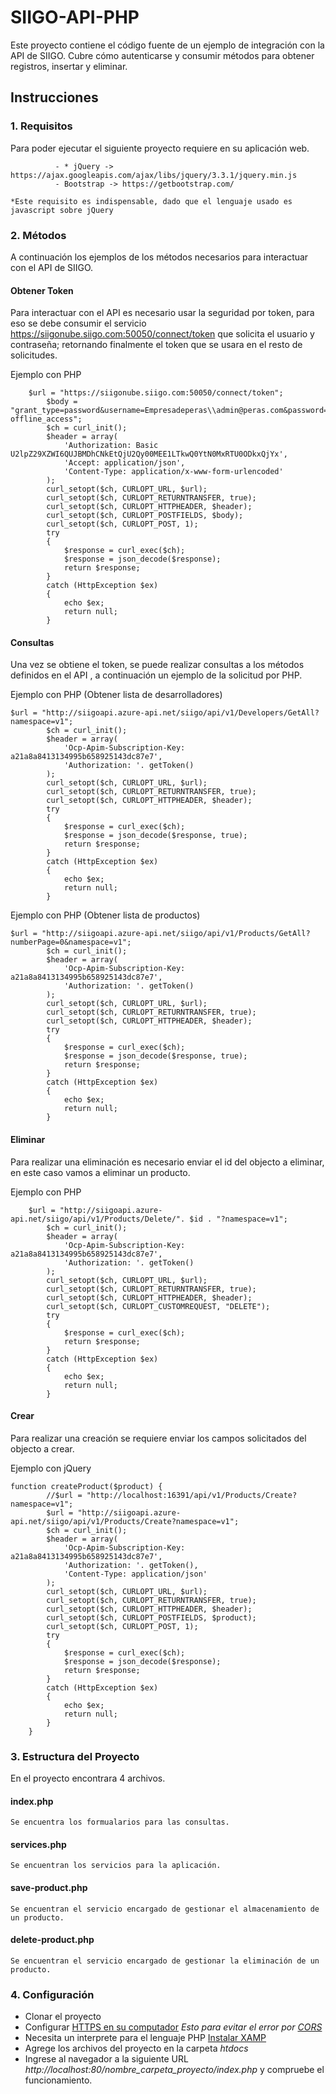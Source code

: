 # SIIGO-API-PHP
Este proyecto contiene el código fuente de un ejemplo de integración con la API de SIIGO. Cubre cómo autenticarse y consumir métodos para obtener registros, insertar y eliminar.

## Instrucciones

### 1. Requisitos
Para poder ejecutar el siguiente proyecto requiere en su aplicación web.

```
          - * jQuery -> https://ajax.googleapis.com/ajax/libs/jquery/3.3.1/jquery.min.js
          - Bootstrap -> https://getbootstrap.com/

*Este requisito es indispensable, dado que el lenguaje usado es javascript sobre jQuery
```

### 2. Métodos
A continuación los ejemplos de los métodos necesarios para interactuar con el API de SIIGO.

#### Obtener Token
Para interactuar con el API es necesario usar la seguridad por token, para eso se debe consumir el servicio https://siigonube.siigo.com:50050/connect/token que solicita el usuario y contraseña; retornando finalmente el token que se usara en el resto de solicitudes.

Ejemplo con PHP
```
    $url = "https://siigonube.siigo.com:50050/connect/token";
        $body = "grant_type=password&username=Empresadeperas\\admin@peras.com&password=siigo2019&scope=WebApi offline_access";
        $ch = curl_init();
        $header = array(
            'Authorization: Basic U2lpZ29XZWI6QUJBMDhCNkEtQjU2Qy00MEE1LTkwQ0YtN0MxRTU0ODkxQjYx',
            'Accept: application/json',
            'Content-Type: application/x-www-form-urlencoded'
        );
        curl_setopt($ch, CURLOPT_URL, $url);
        curl_setopt($ch, CURLOPT_RETURNTRANSFER, true);
        curl_setopt($ch, CURLOPT_HTTPHEADER, $header);
        curl_setopt($ch, CURLOPT_POSTFIELDS, $body);
        curl_setopt($ch, CURLOPT_POST, 1);
        try
        {
            $response = curl_exec($ch);
            $response = json_decode($response);
            return $response;
        }
        catch (HttpException $ex)
        {
            echo $ex;
            return null;
        }
```

#### Consultas
Una vez se obtiene el token, se puede realizar consultas a los métodos definidos en el API <URL>, a continuación un ejemplo de la solicitud por PHP.

Ejemplo con PHP (Obtener lista de desarrolladores)
```
$url = "http://siigoapi.azure-api.net/siigo/api/v1/Developers/GetAll?namespace=v1";
        $ch = curl_init();
        $header = array(
            'Ocp-Apim-Subscription-Key: a21a8a8413134995b658925143dc87e7',
            'Authorization: '. getToken()
        );
        curl_setopt($ch, CURLOPT_URL, $url);
        curl_setopt($ch, CURLOPT_RETURNTRANSFER, true);
        curl_setopt($ch, CURLOPT_HTTPHEADER, $header);
        try
        {
            $response = curl_exec($ch);
            $response = json_decode($response, true);
            return $response;
        }
        catch (HttpException $ex)
        {
            echo $ex;
            return null;
        }
```

Ejemplo con PHP (Obtener lista de productos)
```
$url = "http://siigoapi.azure-api.net/siigo/api/v1/Products/GetAll?numberPage=0&namespace=v1";
        $ch = curl_init();
        $header = array(
            'Ocp-Apim-Subscription-Key: a21a8a8413134995b658925143dc87e7',
            'Authorization: '. getToken()
        );
        curl_setopt($ch, CURLOPT_URL, $url);
        curl_setopt($ch, CURLOPT_RETURNTRANSFER, true);
        curl_setopt($ch, CURLOPT_HTTPHEADER, $header);
        try
        {
            $response = curl_exec($ch);
            $response = json_decode($response, true);
            return $response;
        }
        catch (HttpException $ex)
        {
            echo $ex;
            return null;
        }
```

#### Eliminar
Para realizar una eliminación es necesario enviar el id del objecto a eliminar, en este caso vamos a eliminar un producto.

Ejemplo con PHP
```
    $url = "http://siigoapi.azure-api.net/siigo/api/v1/Products/Delete/". $id . "?namespace=v1";
        $ch = curl_init();
        $header = array(
            'Ocp-Apim-Subscription-Key: a21a8a8413134995b658925143dc87e7',
            'Authorization: '. getToken()
        );
        curl_setopt($ch, CURLOPT_URL, $url);
        curl_setopt($ch, CURLOPT_RETURNTRANSFER, true);
        curl_setopt($ch, CURLOPT_HTTPHEADER, $header);
        curl_setopt($ch, CURLOPT_CUSTOMREQUEST, "DELETE");
        try
        {
            $response = curl_exec($ch);
            return $response;
        }
        catch (HttpException $ex)
        {
            echo $ex;
            return null;
        }
```

#### Crear
Para realizar una creación se requiere enviar los campos solicitados del objecto a crear.

Ejemplo con jQuery
```
function createProduct($product) {
        //$url = "http://localhost:16391/api/v1/Products/Create?namespace=v1";
        $url = "http://siigoapi.azure-api.net/siigo/api/v1/Products/Create?namespace=v1";
        $ch = curl_init();
        $header = array(
            'Ocp-Apim-Subscription-Key: a21a8a8413134995b658925143dc87e7',
            'Authorization: '. getToken(),
            'Content-Type: application/json'
        );
        curl_setopt($ch, CURLOPT_URL, $url);
        curl_setopt($ch, CURLOPT_RETURNTRANSFER, true);
        curl_setopt($ch, CURLOPT_HTTPHEADER, $header);
        curl_setopt($ch, CURLOPT_POSTFIELDS, $product);
        curl_setopt($ch, CURLOPT_POST, 1);
        try
        {
            $response = curl_exec($ch);
            $response = json_decode($response);
            return $response;
        }
        catch (HttpException $ex)
        {
            echo $ex;
            return null;
        }
    }
```
### 3. Estructura del Proyecto
En el proyecto encontrara 4 archivos.
  
#### index.php
```
Se encuentra los formualarios para las consultas.
```
    
#### services.php
```
Se encuentran los servicios para la aplicación.
```

#### save-product.php
```
Se encuentran el servicio encargado de gestionar el almacenamiento de un producto.
```

#### delete-product.php
```
Se encuentran el servicio encargado de gestionar la eliminación de un producto.
```

### 4. Configuración

- Clonar el proyecto
- Configurar <a href="https://medium.freecodecamp.org/how-to-get-https-working-on-your-local-development-environment-in-5-minutes-7af615770eec">HTTPS en su computador</a> *Esto para evitar el error por <a href="https://developer.mozilla.org/es/docs/Web/HTTP/Access_control_CORS">CORS</a>*
- Necesita un interprete para el lenguaje PHP <a href="https://www.apachefriends.org/es/index.html"> Instalar XAMP</a>
- Agrege los archivos del proyecto en la carpeta *htdocs*
- Ingrese al navegador a la siguiente URL *http://localhost:80/nombre_carpeta_proyecto/index.php* y compruebe el funcionamiento.
